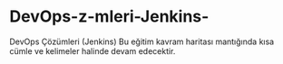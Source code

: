 # DevOps-z-mleri-Jenkins-
DevOps Çözümleri (Jenkins)  Bu eğitim kavram haritası mantığında kısa cümle ve kelimeler halinde devam edecektir.
